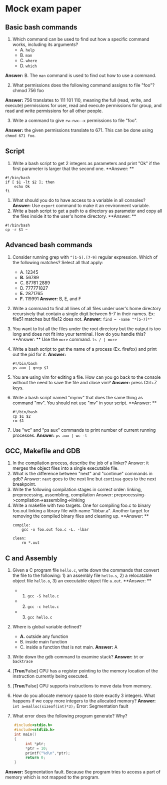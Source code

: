 Mock exam paper
===

Basic bash commands
---

1. Which command can be used to find out how a specific command works, including its arguments?
    - A. `help`
    - B. `man`
    - C. `where`
    - D. `which` 
 
**Answer:** B. The `man` command is used to find out how to use a command.

2. What permissions does the following command assigns to file "foo"? chmod 756 foo

**Answer:** 756 translates to 111 101 110, meaning the full (read, write, and execute) permissions for user, read and execute permissions for group, and read and write permissions for all other people.

3. Write a command to give `rw-rwx--x` permissions to file "foo".

**Answer:** the given permissions translate to 671. This can be done using `chmod 671 foo`. 

Script
---

1. Write a bash script to get 2 integers as parameters and print "Ok" if the first parameter is larger that the second one.
**Answer: **

```
#!/bin/bash
if [ $1 -lt $2 ]; then
	echo Ok
fi
```
1. What should you do to have access to a variable in all consoles?
**Answer:** Use `export` command to make it an environment variable.
1. Write a bash script to get a path to a directory as parameter and copy all the files inside it to the user's home directory.
**Answer: **
```
#!/bin/bash
cp -r $1 ~
```


Advanced bash commands
---

1. Consider running grep with `^[1-5].[7-9]` regular expression. Which of the following matches? Select all that apply:
    - A. 12345
    - **B.** 56789
    - C. 87761 2889
    - D. 777771827
    - **E.** 2871765
    - **F.** 119991
	**Answer:** B, E, and F
1. Write a command to find all lines of all files under user's home directory recursively that contain a single digit between 5-7 in their names. Ex: file51 matches but file12 does not.
**Answer:** `find ~ -name "*[5-7]*"`
1. You want to list all the files under the root directory but the output is too long and does not fit into your terminal. How do you handle this?
**Answer: **
Use the `more` command. `ls / | more`

1. Write a bash script to get the name of a process (Ex. firefox) and print out the pid for it.
**Answer:**
	```
	#!/bin/bash
	ps aux | grep $1
	```
1. You are using vim for editing a file. How can you go back to the console without the need to save the file and close vim?
**Answer:** press Ctrl+Z keys.
1. Write a bash script named "mymv" that does the same thing as command "mv". You should not use "mv" in your script.
**Answer: **
	```
	#!/bin/bash
	cp $1 $2
	rm $1
	```

1. Use "wc" and "ps aux" commands to print number of current running processes.
**Answer:** ```ps aux | wc -l```

GCC, Makefile and GDB
---

1. In the compilation process, describe the job of a linker?
Answer: it merges the object files into a single executable file.
1. What is the difference between "next" and "continue" commands in gdb?
Answer: `next` goes to the next line but `continue` goes to the next breakpoint.
1. Write the following compilation stages in correct order: linking, preprocessing, assembling, compilation
Answer: preprocessing->compilation->assembling->linking
1. Write a makefile with two targets. One for compiling foo.c to binary foo.out linking a library file with name "libbar.a". Another target for removing the compiled binary files and cleaning up.
**Answer: **
	```
	compile:
		gcc -o foo.out foo.c -L. -lbar
	
	clean:
		rm *.out
	```

C and Assembly
---

1. Given a C program file `hello.c`, write down the commands that convert the file to the following: 1) an assembly file `hello.s`, 2) a relocatable object file  `hello.o`, 3) an executable object file `a.out`.
**Answer: **
	- 1) `gcc -S hello.c`
	- 2) `gcc -c hello.c`
	- 3) `gcc hello.c`

1. Where is global variable defined?
    - **A.** outside any function
    - B. inside main function
    - C. inside a function that is not main.
**Answer:** A
1. Write down the gdb command to examine stack?
**Answer:** `bt` or `backtrace`
1. [**True**/False] CPU has a register pointing to the memory location of the instruction currently being executed.
1. [**True**/False] CPU supports instructions to move data from memory.
1. How do you allocate memory space to store exactly 3 integers. What happens if we copy more integers to the allocated memory?
**Answer:**
`int a=malloc(sizeof(int)*3);`
Error: Segmentation fault


1. What error does the following program generate? Why?
```c    
    #include<stdio.h>
    #include<stdlib.h> 
    int main()
    {
         int *ptr;
         *ptr = 10;
         printf("%d\n",*ptr);
         return 0;
    }
```
**Answer:** Segmentation fault. Because the program tries to access a part of memory which is not mapped to the program.

